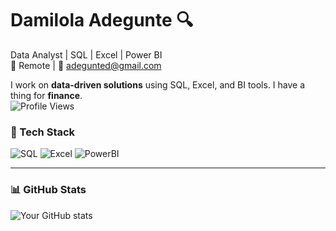 # Damilola Adegunte 🔍
Data Analyst | SQL | Excel | Power BI  
📍 Remote | 📧 adegunted@gmail.com  

I work on **data-driven solutions** using SQL, Excel, and BI tools. I have a thing for **finance**.  
![Profile Views](https://komarev.com/ghpvc/?username=th3realAyo&color=blue)

### 🔧 Tech Stack
![SQL](https://img.shields.io/badge/SQL-025E8C?logo=postgresql&logoColor=white)
![Excel](https://img.shields.io/badge/Excel-217346?logo=microsoft-excel&logoColor=white)
![PowerBI](https://img.shields.io/badge/PowerBI-F2C811?logo=powerbi&logoColor=black)

---

### 📊 GitHub Stats
![Your GitHub stats](https://github-readme-stats.vercel.app/api?username=th3realAyoe&show_icons=true&theme=radical)
